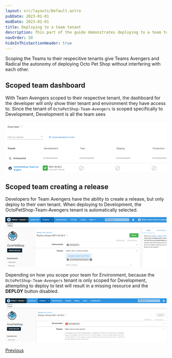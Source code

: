 ```yaml
---
layout: src/layouts/Default.astro
pubDate: 2023-01-01
modDate: 2023-01-01
title: Deploying to a team tenant
description: This part of the guide demonstrates deploying to a team tenant
navOrder: 50
hideInThisSectionHeader: true
---
```


Scoping the Teams to their respecitive tenants give Teams Avengers and Radical the autonomy of deploying Octo Pet Shop without interfering with each other.

## Scoped team dashboard
With Team Avengers scoped to their respective tenant, the dashboard for the developer will only show thier tenant and environment they have access to.  Since the tenant of `OctoPetShop-Team-Avengers` is scoped specifically to Development, Development is all the team sees

![](/docs/tenants/guides/multi-tenant-teams/images/team-avengers-dashboard.png "width=500")

## Scoped team creating a release

Developers for Team Avengers have the ability to create a release, but only deploy to their own tenant.  When deploying to Development, the OctoPetShop-Team-Avengers tenant is automatically selected.

![](/docs/tenants/guides/multi-tenant-teams/images/team-avengers-deploy.png "width=500")

Depending on how you scope your team for Environment, because the `OctoPetShop-Team-Avengers` tenant is only scoped for Development, attempting to deploy to test will result in a missing resource and the **DEPLOY** button disabled.

![](/docs/tenants/guides/multi-tenant-teams/images/team-avengers-deploy-to-test.png "width=500")

<span><a class="btn btn-secondary" href="/docs/tenants/guides/multi-tenant-teams/assign-team-userrole-to-tenant">Previous</a></span>
